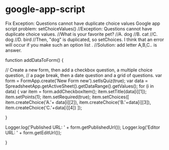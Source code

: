 # google-app-script
Fix Exception: Questions cannot have duplicate choice values Google app script problem: setChoiceValues()
//Exception: Questions cannot have duplicate choice values.
//What is your favorite pet?
//A. dog
//B. cat
//C. dog
//D. bird
//Then, "dog" is duplicated, so setChoices. I think that an error will occur if you make such an option list .
//Solution: add letter A,B,C.. is answer.


function addDataToForm() {
  
  // Create a new form, then add a checkbox question, a multiple choice question,
// a page break, then a date question and a grid of questions.
var form = FormApp.create('New Form new').setIsQuiz(true);
var data = SpreadsheetApp.getActiveSheet().getDataRange().getValues();
for (i in data) {
   var item = form.addCheckboxItem();
  item.setTitle(data[i][1]);
  item.setPoints(1);
  item.setRequired(true);
  item.setChoices([
          item.createChoice('A.'+ data[i][2]),
          item.createChoice('B.'+data[i][3]),
          item.createChoice('C.'+data[i][4])
      ]);
 
}


Logger.log('Published URL: ' + form.getPublishedUrl());
Logger.log('Editor URL: ' + form.getEditUrl());

}

